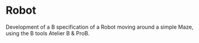 # Robot
Development of a B specification of a Robot moving around a simple Maze, using the B tools Atelier B &amp; ProB.
